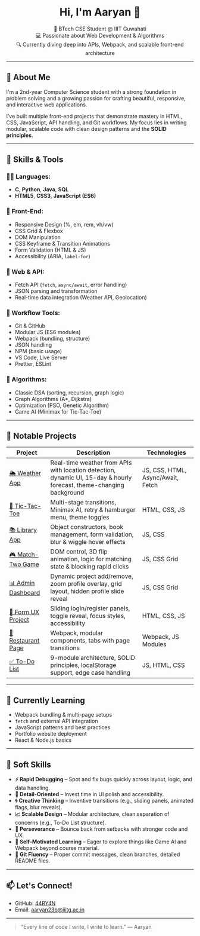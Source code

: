 <h1 align="center">Hi, I'm Aaryan 👋</h1>

<p align="center">
  🧠 BTech CSE Student @ IIIT Guwahati <br/>
  💻 Passionate about Web Development & Algorithms <br/>
  🔍 Currently diving deep into APIs, Webpack, and scalable front-end architecture <br/>
</p>

---

## 🚀 About Me

I'm a 2nd-year Computer Science student with a strong foundation in problem solving and a growing passion for crafting beautiful, responsive, and interactive web applications.

I’ve built multiple front-end projects that demonstrate mastery in HTML, CSS, JavaScript, API handling, and Git workflows. My focus lies in writing modular, scalable code with clean design patterns and the **SOLID principles**.

---

## 🧠 Skills & Tools

### 👨‍💻 Languages:
- **C**, **Python**, **Java**, **SQL**
- **HTML5**, **CSS3**, **JavaScript (ES6)**

### 🎨 Front-End:
- Responsive Design (%, em, rem, vh/vw)
- CSS Grid & Flexbox
- DOM Manipulation
- CSS Keyframe & Transition Animations
- Form Validation (HTML & JS)
- Accessibility (ARIA, `label-for`)

### 🔗 Web & API:
- Fetch API (`fetch`, `async/await`, error handling)
- JSON parsing and transformation
- Real-time data integration (Weather API, Geolocation)

### 🧰 Workflow Tools:
- Git & GitHub
- Modular JS (ES6 modules)
- Webpack (bundling, structure)
- JSON handling
- NPM (basic usage)
- VS Code, Live Server
- Prettier, ESLint

### 🧠 Algorithms:
- Classic DSA (sorting, recursion, graph logic)
- Graph Algorithms (A*, Dijkstra)
- Optimization (PSO, Genetic Algorithm)
- Game AI (Minimax for Tic-Tac-Toe)

---

## 🧪 Notable Projects

| Project | Description | Technologies |
|--------|-------------|--------------|
| [🌦 Weather App](https://44RY4N.github.io/weather-app/) | Real-time weather from APIs with location detection, dynamic UI, 15-day & hourly forecast, theme-changing background | JS, CSS, HTML, Async/Await, Fetch |
| [🧠 Tic-Tac-Toe](https://44RY4N.github.io/tic-tac-toe/) | Multi-stage transitions, Minimax AI, retry & hamburger menu, theme toggles | HTML, CSS, JS |
| [📚 Library App](https://44RY4N.github.io/library-app/) | Object constructors, book management, form validation, blur & wiggle hover effects | JS, CSS |
| [🎮 Match-Two Game](https://44RY4N.github.io/project-match-two/) | DOM control, 3D flip animation, logic for matching state & blocking rapid clicks | JS, CSS Grid |
| [📊 Admin Dashboard](https://44RY4N.github.io/admin-dashboard/) | Dynamic project add/remove, zoom profile overlay, grid layout, hidden profile slide reveal | JS, CSS Grid |
| [📝 Form UX Project](https://44RY4N.github.io/project-form/) | Sliding login/register panels, toggle reveal, focus styles, accessibility | HTML, CSS, JS |
| [🍝 Restaurant Page](https://44RY4N.github.io/restaurant-page/) | Webpack, modular components, tabs with page transitions | Webpack, JS Modules |
| [✅ To-Do List](https://44RY4N.github.io/todo-list/) | 9-module architecture, SOLID principles, localStorage support, edge case handling | JS, HTML, CSS |

---

## 🌱 Currently Learning

- Webpack bundling & multi-page setups  
- `fetch` and external API integration  
- JavaScript patterns and best practices  
- Portfolio website deployment  
- React & Node.js basics  

---

## 🧠 Soft Skills

- **⚡ Rapid Debugging** – Spot and fix bugs quickly across layout, logic, and data handling.
- **🎯 Detail-Oriented** – Invest time in UI polish and accessibility.
- **🌀 Creative Thinking** – Inventive transitions (e.g., sliding panels, animated flags, blur reveals).
- **📈 Scalable Design** – Modular architecture, clean separation of concerns (e.g., To-Do List structure).
- **💪 Perseverance** – Bounce back from setbacks with stronger code and UX.
- **🧭 Self-Motivated Learning** – Eager to explore things like Game AI and Webpack beyond course material.
- **🔧 Git Fluency** – Proper commit messages, clean branches, detailed README files.

---

## 📫 Let's Connect!

- GitHub: [44RY4N](https://github.com/44RY4N)  
- Email: [aaryan23b@iiitg.ac.in](mailto:aaryan23b@iiitg.ac.in)

---

> “Every line of code I write, I write to learn.” — Aaryan
